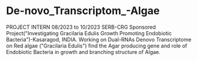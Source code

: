 # De-novo_Transcriptom_-Algae
PROJECT INTERN 08/2023 to 10/2023 SERB-CRG Sponsored Project("Investigating Gracilaria Edulis Growth Promoting Endobiotic Bacteria")-Kasaragod, INDIA. Working on Dual-RNAs Denovo Transcriptome on Red algae ("Gracilaria Edulis") find the Agar producing gene and role of Endobiotic Bacteria in growth and branching structure of Algae. 
